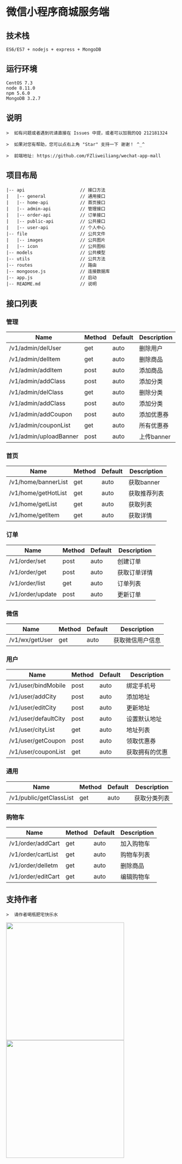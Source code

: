 # 微信小程序商城服务端

## 技术栈
```
ES6/ES7 + nodejs + express + MongoDB
```

## 运行环境
```
CentOS 7.3
node 8.11.0
npm 5.6.0
MongoDB 3.2.7
```

## 说明
```
>  如有问题或者遇到坑请直接在 Issues 中提，或者可以加我的QQ 212181324

>  如果对您有帮助，您可以点右上角 "Star" 支持一下 谢谢！ ^_^

>  前端地址: https://github.com/FZliweiliang/wechat-app-mall

```

## 项目布局
```
|-- api                     // 接口方法
|   |-- general             // 通用接口
|   |-- home-api            // 首页接口
|   |-- admin-api           // 管理接口
|   |-- order-api           // 订单接口
|   |-- public-api          // 公共接口
|   |-- user-api            // 个人中心
|-- file                    // 公共文件
|   |-- images              // 公共图片
|   |-- icon                // 公共图标
|-- models                  // 公共模型
|-- utils                   // 公共方法
|-- routes                  // 路由
|-- mongoose.js             // 连接数据库
|-- app.js                  // 启动
|-- README.md               // 说明
```

## 接口列表
### 管理
| Name       | Method          | Default  | Description  |
| ----------- |:--------------| ---------|--------------|
| /v1/admin/delUser   | get        | auto | 删除用户 |
| /v1/admin/delItem  | get        | auto   | 删除商品 |
| /v1/admin/addItem  | post        | auto   | 添加商品 |
| /v1/admin/addClass  | post        | auto   | 添加分类 |
| /v1/admin/delClass  | get        | auto   | 删除分类 |
| /v1/admin/addClass  | post        | auto   | 添加分类 |
| /v1/admin/addCoupon  | post        | auto   | 添加优惠券 |
| /v1/admin/couponList  | get        | auto   | 所有优惠券 |
| /v1/admin/uploadBanner  | post        | auto   | 上传banner |

### 首页
| Name       | Method          | Default  | Description  |
| ----------- |:--------------| ---------|--------------|
| /v1/home/bannerList   | get        | auto | 获取banner |
| /v1/home/getHotList  | get        | auto   | 获取推荐列表 |
| /v1/home/getList  | get        | auto   | 获取列表 |
| /v1/home/getItem  | get        | auto   | 获取详情 |

### 订单
| Name       | Method          | Default  | Description  |
| ----------- |:--------------| ---------|--------------|
| /v1/order/set   | post        | auto | 创建订单 |
| /v1/order/get  | post        | auto   | 获取订单详情 |
| /v1/order/list  | get        | auto   | 订单列表 |
| /v1/order/update  | post        | auto   | 更新订单 |

### 微信
| Name       | Method          | Default  | Description  |
| ----------- |:--------------| ---------|--------------|
| /v1/wx/getUser   | get        | auto | 获取微信用户信息 |

### 用户
| Name       | Method          | Default  | Description  |
| ----------- |:--------------| ---------|--------------|
| /v1/user/bindMobile   | post        | auto | 绑定手机号 |
| /v1/user/addCity   | post        | auto | 添加地址 |
| /v1/user/editCity   | post        | auto | 更新地址 |
| /v1/user/defaultCity   | post        | auto | 设置默认地址 |
| /v1/user/cityList   | get        | auto | 地址列表 |
| /v1/user/getCoupon   | post        | auto | 领取优惠券 |
| /v1/user/couponList   | get        | auto | 获取拥有的优惠 |

### 通用
| Name       | Method          | Default  | Description  |
| ----------- |:--------------| ---------|--------------|
| /v1/public/getClassList   | get        | auto | 获取分类列表 |

### 购物车
| Name       | Method          | Default  | Description  |
| ----------- |:--------------| ---------|--------------|
| /v1/order/addCart   | get        | auto | 加入购物车 |
| /v1/order/cartList   | get        | auto | 购物车列表 |
| /v1/order/delIetm   | get        | auto | 删除商品 |
| /v1/order/editCart   | get        | auto | 编辑购物车 |

## 支持作者
```
>  请作者喝瓶肥宅快乐水
```
<img src="https://github.com/474782977/wechat-app-mall/blob/master/screenshot/zfb.jpg" width="320px" style="display:inline;">
<img src="https://github.com/474782977/wechat-app-mall/blob/master/screenshot/wx.png" width="320px" style="display:inline;">
